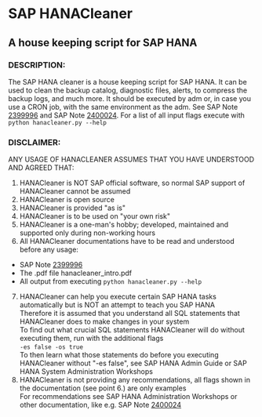 # SAP HANACleaner #
A house keeping script for SAP HANA
---

### DESCRIPTION:  
The SAP HANA cleaner is a house keeping script for SAP HANA. It can be used to clean the backup catalog, diagnostic files, alerts, to compress the backup logs, and much more. It should be executed by <sid>adm or, in case you use a CRON job, with the same environment as the <sid>adm. See SAP Note [2399996](https://launchpad.support.sap.com/#/notes/2399996) and SAP Note [2400024](https://launchpad.support.sap.com/#/notes/2400024). For a list of all input flags execute with  
   `python hanacleaner.py --help`



### DISCLAIMER:  
ANY USAGE OF HANACLEANER ASSUMES THAT YOU HAVE UNDERSTOOD AND AGREED THAT:
1. HANACleaner is NOT SAP official software, so normal SAP support of HANACleaner cannot be assumed 
2. HANACleaner is open source 
3. HANACleaner is provided "as is" 
4. HANACleaner is to be used on "your own risk" 
5. HANACleaner is a one-man's hobby; developed, maintained and supported only during non-working hours  
6. All HANACleaner documentations have to be read and understood before any usage:
* SAP Note [2399996](https://launchpad.support.sap.com/#/notes/2399996)
* The .pdf file hanacleaner_intro.pdf
* All output from executing    `python hanacleaner.py --help`  
7. HANACleaner can help you execute certain SAP HANA tasks automatically but is NOT an attempt to teach you SAP HANA  
   Therefore it is assumed that you understand all SQL statements that HANACleaner does to make changes in your system  
   To find out what crucial SQL statements HANACleaner will do without executing them, run with the additional flags  
           `-es false -os true`  
   To then learn what those statements do before you executing HANACleaner without "-es false", see SAP HANA Admin Guide or 
   SAP HANA System Administration Workshops 
8. HANACleaner is not providing any recommendations, all flags shown in the documentation (see point 6.) are only examples  
   For recommendations see SAP HANA Administration Workshops or other documentation, like e.g. SAP Note [2400024](https://launchpad.support.sap.com/#/notes/2400024)
